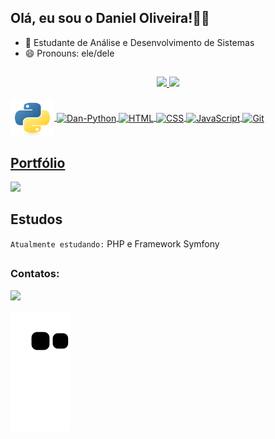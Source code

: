 ## Olá, eu sou o Daniel Oliveira!👋😉

- 🔭 Estudante de Análise e Desenvolvimento de Sistemas
- 😄 Pronouns: ele/dele

##
<div align="center">
  <a href="https://github.com/danoliveiradev">
  <img height="180em" src="https://github-readme-stats.vercel.app/api?username=danoliveiradev&show_icons=true&theme=calm&include_all_commits=true&count_private=true"/>
  <img height="180em" src="https://github-readme-stats.vercel.app/api/top-langs/?username=danoliveiradev&layout=compact&langs_count=7&theme=calm"/>
</div>
  
<div style="display: inline_block"><br>
  <img align="center" alt="Dan-Python" height="60" width="70" src="https://raw.githubusercontent.com/devicons/devicon/master/icons/python/python-original.svg">
  <img align="center" alt="Dan-Python" height="60" width="70" src="https://cdn.jsdelivr.net/gh/devicons/devicon/icons/mysql/mysql-original-wordmark.svg">
  <img align="center" alt="HTML" height="60" widht="70" src="https://img.icons8.com/color/48/000000/html-5--v1.png">
  <img align="center" alt="CSS" height="60" widht="70" src="https://img.icons8.com/color/48/000000/css3.png">
  <img align="center" alt="JavaScript" height="60" widht="70" src="https://img.icons8.com/color/48/000000/javascript.png">
  <img align="center" alt="Git" height="60" widht="70" src="https://img.icons8.com/color/48/000000/git.png">
</div>
  
## Portfólio
  
  <div> 
  <a href="https://danoliveiradev.github.io/portfolio-pessoal/" target="_blank"><img src="https://img.shields.io/badge/Site-Portfólio Pessoal-orange" target="_blank"></a> 

## Estudos

`Atualmente estudando:` PHP e Framework Symfony

## 
### Contatos:

<div> 
  <a href="https://www.linkedin.com/in/daniel-rafael-de-oliveira/" target="_blank"><img src="https://img.shields.io/badge/-LinkedIn-%230077B5?style=for-the-badge&logo=linkedin&logoColor=white" target="_blank"></a> 

![Snake animation](https://github.com/danoliveiradev/danoliveiradev/blob/output/github-contribution-grid-snake.svg)
